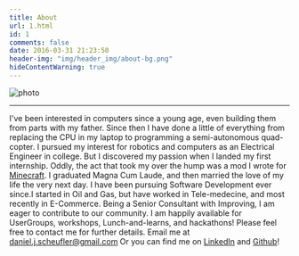 ```yaml
---
title: About
url: 1.html
id: 1
comments: false
date: 2016-03-31 21:23:50
header-img: "img/header_img/about-bg.png"
hideContentWarning: true
---
```


![photo](../img/better_me_sm.png)

---

I've been interested in computers since a young age, even building them from parts with my father. Since then I have done a little of everything from replacing the CPU in my laptop to programming a semi-autonomous quad-copter. I pursued my interest for robotics and computers as an Electrical Engineer in college. But I discovered my passion when I landed my first internship. Oddly, the act that took my over the hump was a mod I wrote for [Minecraft](https://minecraft.net/). I graduated Magna Cum Laude, and then married the love of my life the very next day. I have been pursuing Software Development ever since.I started in Oil and Gas, but have worked in Tele-medecine, and most recently in E-Commerce. Being a Senior Consultant with Improving, I am eager to contribute to our community. I am happily available for UserGroups, workshops, Lunch-and-learns, and hackathons! Please feel free to contact me for further details. Email me at [daniel.j.scheufler@gmail.com](mailto:daniel.j.scheufler@gmail.com) Or you can find me on [LinkedIn](https://www.linkedin.com/in/danielscheufler) and [Github](https://github.com/djscheuf)!
